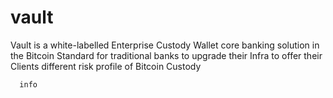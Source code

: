 # vault
Vault is a white-labelled Enterprise Custody Wallet core banking solution in the Bitcoin Standard for traditional banks to upgrade their Infra to offer their Clients different risk profile of Bitcoin Custody

```mermaid
  info
```
